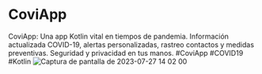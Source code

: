 # CoviApp
CoviApp: Una app Kotlin vital en tiempos de pandemia. Información actualizada COVID-19, alertas personalizadas, rastreo contactos y medidas preventivas. Seguridad y privacidad en tus manos. #CoviApp #COVID19 #Kotlin
![Captura de pantalla de 2023-07-27 14 02 00](https://github.com/EzeAlarcon/CoviApp/assets/138638611/63121226-ff5a-45f9-90d0-43f1846c3585)
